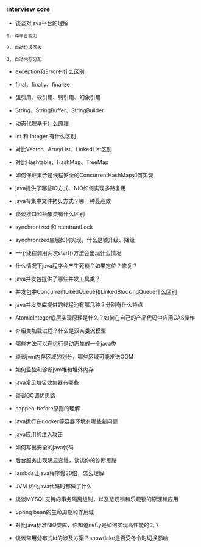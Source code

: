 ### interview core

- 谈谈对java平台的理解

````
1. 跨平台能力

2. 自动垃圾回收

3. 自动内存分配

````

- exception和Error有什么区别

- final、finally、finalize

- 强引用、软引用、弱引用、幻象引用

- String、StringBuffer、StringBuilder

- 动态代理基于什么原理

- int 和 Integer 有什么区别

- 对比Vector、ArrayList、LinkedList区别

- 对比Hashtable、HashMap、TreeMap

- 如何保证集合是线程安全的ConcurrentHashMap如何实现

- java提供了哪些IO方式、NIO如何实现多路复用

- java有集中文件拷贝方式？哪一种最高效

- 谈谈接口和抽象类有什么区别

- synchronized 和 reentrantLock

- synchronized底层如何实现，什么是锁升级、降级

- 一个线程调用两次start()方法会出现什么情况

- 什么情况下java程序会产生死锁？如果定位？修复？

- java并发包提供了哪些并发工具类？

- 并发包中ConcurrentLikedQueue和LinkedBlockingQueue什么区别

- java并发类库提供的线程池有那几种？分别有什么特点

- AtomicInteger底层实现原理是什么？如何在自己的产品代码中应用CAS操作

- 介绍类加载过程？什么是双亲委派模型

- 哪些方法可以在运行是动态生成一个java类

- 谈谈jvm内存区域的划分，哪些区域可能发送OOM

- 如何监控和诊断jvm堆和堆外内存

- java常见垃圾收集器有哪些

- 谈谈GC调优思路

- happen-before原则的理解

- java运行在docker等容器环境有哪些新问题

- java应用的注入攻击

- 如何写出安全的java代码

- 后台服务出现明显变慢，谈谈你的诊断思路

- lambda让java程序慢30倍，怎么理解

- JVM 优化java代码时都做了什么

- 谈谈MYSQL支持的事务隔离级别，以及悲观锁和乐观锁的原理和应用

- Spring bean的生命周期和作用域

- 对比java标准NIO类库，你知道netty是如何实现高性能的么？

- 谈谈常用分布式id的涉及方案？snowflake是否受冬令时切换影响